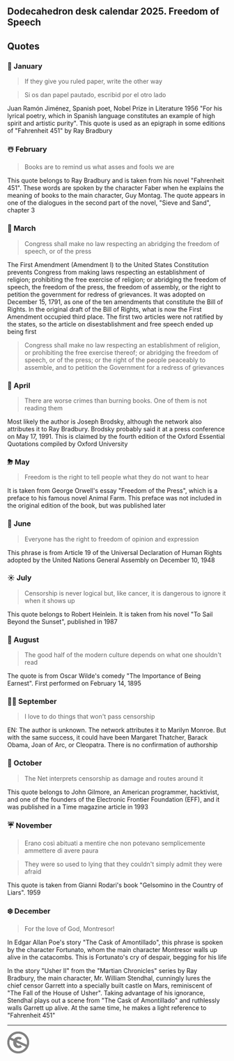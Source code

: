 Dodecahedron desk calendar 2025. Freedom of Speech
--------------------------------------------------

## Quotes

### 🎄 January
> If they give you ruled paper, write the other way

> Si os dan papel pautado, escribid por el otro lado

Juan Ramón Jiménez, Spanish poet, Nobel Prize in Literature 1956 "For his lyrical poetry, which in Spanish language constitutes an example of high spirit and artistic purity". This quote is used as an epigraph in some editions of "Fahrenheit 451" by Ray Bradbury

### ☃️ February
> Books are to remind us what asses and fools we are

This quote belongs to Ray Bradbury and is taken from his novel "Fahrenheit 451". These words are spoken by the character Faber when he explains the meaning of books to the main character, Guy Montag. The quote appears in one of the dialogues in the second part of the novel, "Sieve and Sand", chapter 3

### 🌱 March

> Congress shall make no law respecting an abridging the freedom of speech, or of the press

The First Amendment (Amendment I) to the United States Constitution prevents Congress from making laws respecting an establishment of religion; prohibiting the free exercise of religion; or abridging the freedom of speech, the freedom of the press, the freedom of assembly, or the right to petition the government for redress of grievances. It was adopted on December 15, 1791, as one of the ten amendments that constitute the Bill of Rights. In the original draft of the Bill of Rights, what is now the First Amendment occupied third place. The first two articles were not ratified by the states, so the article on disestablishment and free speech ended up being first

> Congress shall make no law respecting an establishment of religion, or prohibiting the free exercise thereof; or abridging the freedom of speech, or of the press; or the right of the people peaceably to assemble, and to petition the Government for a redress of grievances

### 🌈 April

> There are worse crimes than burning books. One of them is not reading them

Most likely the author is Joseph Brodsky, although the network also attributes it to Ray Bradbury. Brodsky probably said it at a press conference on May 17, 1991. This is claimed by the fourth edition of the Oxford Essential Quotations compiled by Oxford University

### ⛈ May

> Freedom is the right to tell people what they do not want to hear

It is taken from George Orwell's essay "Freedom of the Press", which is a preface to his famous novel Animal Farm. This preface was not included in the original edition of the book, but was published later

### 🌷 June

> Everyone has the right to freedom of opinion and expression

This phrase is from Article 19 of the Universal Declaration of Human Rights adopted by the United Nations General Assembly on December 10, 1948

### ☀️ July

> Censorship is never logical but, like cancer, it is dangerous to ignore it when it shows up

This quote belongs to Robert Heinlein. It is taken from his novel "To Sail Beyond the Sunset", published in 1987

### 🌻 August

> The good half of the modern culture depends on what one shouldn't read

The quote is from Oscar Wilde's comedy "The Importance of Being Earnest". First performed on February 14, 1895

### 🍄‍🟫 September

> I love to do things that won't pass censorship

EN: The author is unknown. The network attributes it to Marilyn Monroe. But with the same success, it could have been Margaret Thatcher, Barack Obama, Joan of Arc, or Cleopatra. There is no confirmation of authorship

### 🍁 October

> The Net interprets censorship as damage and routes around it

This quote belongs to John Gilmore, an American programmer, hacktivist, and one of the founders of the Electronic Frontier Foundation (EFF), and it was published in a Time magazine article in 1993

### ☔️ November

> Erano così abituati a mentire che non potevano semplicemente ammettere di avere paura

> They were so used to lying that they couldn't simply admit they were afraid

This quote is taken from Gianni Rodari's book "Gelsomino in the Country of Liars". 1959

### ❄️ December

> For the love of God, Montresor!

In Edgar Allan Poe's story "The Cask of Amontillado", this phrase is spoken by the character Fortunato, whom the main character Montresor walls up alive in the catacombs. This is Fortunato's cry of despair, begging for his life

In the story "Usher II" from the "Martian Chronicles" series by Ray Bradbury, the main character, Mr. William Stendhal, cunningly lures the chief censor Garrett into a specially built castle on Mars, reminiscent of "The Fall of the House of Usher". Taking advantage of his ignorance, Stendhal plays out a scene from "The Cask of Amontillado" and ruthlessly walls Garrett up alive. At the same time, he makes a light reference to "Fahrenheit 451"


---
[![UNLICENSE](noc.png)](UNLICENSE)
